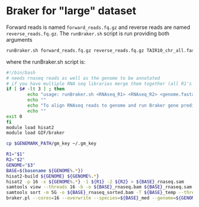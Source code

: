 # Braker for "large" dataset


Forward reads is named `forward_reads.fq.gz` and reverse reads are named `reverse_reads.fq.gz`. The `runBraker.sh` script is run providing both arguments

```bash
runBraker.sh forward_reads.fq.gz reverse_reads.fq.gz TAIR10_chr_all.fas
```


where the runBraker.sh script is:

```bash
#!/bin/bash
# needs rnaseq reads as well as the genome to be annotated
# if you have multiple RNA seq libraries merge them together (all R1's and all R2's seperately)
if [ $# -lt 3 ] ; then
        echo "usage: runBraker.sh <RNAseq_R1> <RNAseq_R2> <genome.fasta>"
        echo ""
        echo "To align RNAseq reads to genome and run Braker gene prediction program"
        echo ""
exit 0
fi
module load hisat2
module load GIF/braker

cp $GENEMARK_PATH/gm_key ~/.gm_key

R1="$1"
R2="$2"
GENOME="$3"
BASE=$(basename ${GENOME%.*})
hisat2-build ${GENOME} ${GENOME%.*}
hisat2 -p 16 -x ${GENOME%.*} -1 ${R1} -2 ${R2} > ${BASE}_rnaseq.sam
samtools view --threads 16 -b -o ${BASE}_rnaseq.bam ${BASE}_rnaseq.sam
samtools sort -m 5G -o ${BASE}_rnaseq_sorted.bam -T ${BASE}_temp --threads 16 ${BASE}_rnaseq.bam
braker.pl --cores=16 --overwrite --species=${BASE}_med --genome=${GENOME} --bam=${BASE}_rnaseq_sorted.bam --gff3
```

